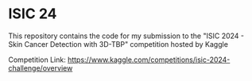 # ISIC 24

This repository contains the code for my submission to the "ISIC 2024 - Skin Cancer Detection with 3D-TBP" competition hosted by Kaggle

Competition Link: https://www.kaggle.com/competitions/isic-2024-challenge/overview
